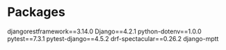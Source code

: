 # Packages

djangorestframework==3.14.0
Django==4.2.1
python-dotenv==1.0.0
pytest==7.3.1
pytest-django==4.5.2
drf-spectacular==0.26.2
django-mptt
